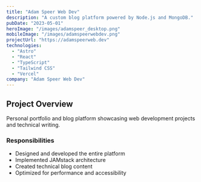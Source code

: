 ```yaml
---
title: "Adam Speer Web Dev"
description: "A custom blog platform powered by Node.js and MongoDB."
pubDate: "2023-05-01"
heroImage: "/images/adamspeer_desktop.png"
mobileImage: "/images/adamspeerwebdev.png"
projectUrl: "https://adamspeerweb.dev"
technologies: 
  - "Astro"
  - "React"
  - "TypeScript"
  - "Tailwind CSS"
  - "Vercel"
company: "Adam Speer Web Dev"
---
```


## Project Overview

Personal portfolio and blog platform showcasing web development projects and technical writing.

### Responsibilities

- Designed and developed the entire platform
- Implemented JAMstack architecture
- Created technical blog content
- Optimized for performance and accessibility 